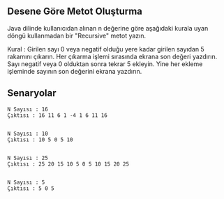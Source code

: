 Desene Göre Metot Oluşturma
-
Java dilinde kullanıcıdan alınan n değerine göre aşağıdaki kurala uyan döngü kullanmadan bir "Recursive" metot yazın.

Kural : Girilen sayı 0 veya negatif olduğu yere kadar girilen sayıdan 5 rakamını çıkarın. Her çıkarma işlemi sırasında ekrana son değeri yazdırın. Sayı negatif veya 0 olduktan sonra tekrar 5 ekleyin. Yine her ekleme işleminde sayının son değerini ekrana yazdırın.

Senaryolar
-
    N Sayısı : 16
    Çıktısı : 16 11 6 1 -4 1 6 11 16
    
    
    N Sayısı : 10
    Çıktısı : 10 5 0 5 10
    
    
    N Sayısı : 25
    Çıktısı : 25 20 15 10 5 0 5 10 15 20 25
    
    
    N Sayısı : 5
    Çıktısı : 5 0 5 